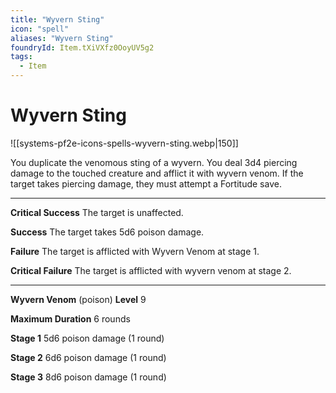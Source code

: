 ```yaml
---
title: "Wyvern Sting"
icon: "spell"
aliases: "Wyvern Sting"
foundryId: Item.tXiVXfz0OoyUV5g2
tags:
  - Item
---
```


# Wyvern Sting
![[systems-pf2e-icons-spells-wyvern-sting.webp|150]]

You duplicate the venomous sting of a wyvern. You deal 3d4 piercing damage to the touched creature and afflict it with wyvern venom. If the target takes piercing damage, they must attempt a Fortitude save.

* * *

**Critical Success** The target is unaffected.

**Success** The target takes 5d6 poison damage.

**Failure** The target is afflicted with Wyvern Venom at stage 1.

**Critical Failure** The target is afflicted with wyvern venom at stage 2.

* * *

**Wyvern Venom** (poison) **Level** 9

**Maximum Duration** 6 rounds

**Stage 1** 5d6 poison damage (1 round)

**Stage 2** 6d6 poison damage (1 round)

**Stage 3** 8d6 poison damage (1 round)
